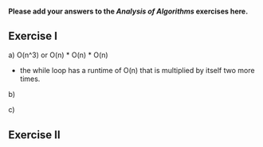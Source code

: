#### Please add your answers to the ***Analysis of  Algorithms*** exercises here.

## Exercise I

a)  O(n^3)   or   O(n) * O(n) * O(n)
- the while loop has a runtime of O(n) that is multiplied by itself two more times.


b)  


c)

## Exercise II


